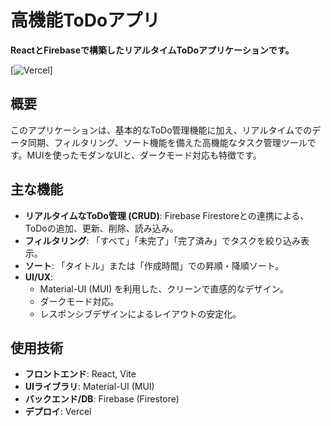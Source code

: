 # 高機能ToDoアプリ

**ReactとFirebaseで構築したリアルタイムToDoアプリケーションです。**

[![Vercel](https://to-do-app-react-two-tau.vercel.app)]

## 概要

このアプリケーションは、基本的なToDo管理機能に加え、リアルタイムでのデータ同期、フィルタリング、ソート機能を備えた高機能なタスク管理ツールです。MUIを使ったモダンなUIと、ダークモード対応も特徴です。

## 主な機能

- **リアルタイムなToDo管理 (CRUD)**: Firebase Firestoreとの連携による、ToDoの追加、更新、削除、読み込み。
- **フィルタリング**: 「すべて」「未完了」「完了済み」でタスクを絞り込み表示。
- **ソート**: 「タイトル」または「作成時間」での昇順・降順ソート。
- **UI/UX**:
    - Material-UI (MUI) を利用した、クリーンで直感的なデザイン。
    - ダークモード対応。
    - レスポンシブデザインによるレイアウトの安定化。

## 使用技術

- **フロントエンド**: React, Vite
- **UIライブラリ**: Material-UI (MUI)
- **バックエンド/DB**: Firebase (Firestore)
- **デプロイ**: Vercel